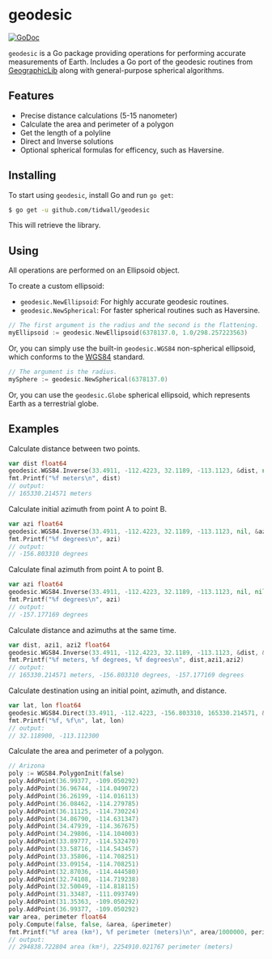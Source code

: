 # geodesic

[![GoDoc](https://godoc.org/github.com/tidwall/geodesic?status.svg)](https://godoc.org/github.com/tidwall/geodesic)

`geodesic` is a Go package providing operations for performing accurate measurements of Earth. Includes a Go port of the geodesic routines from [GeographicLib](https://geographiclib.sourceforge.io) along with general-purpose spherical algorithms.

## Features

- Precise distance calculations (5-15 nanometer)
- Calculate the area and perimeter of a polygon
- Get the length of a polyline
- Direct and Inverse solutions
- Optional spherical formulas for efficency, such as Haversine.

## Installing

To start using `geodesic`, install Go and run `go get`:

```sh
$ go get -u github.com/tidwall/geodesic
```

This will retrieve the library.

## Using 

All operations are performed on an Ellipsoid object.

To create a custom ellipsoid:
- `geodesic.NewEllipsoid`: For highly accurate geodesic routines.
- `geodesic.NewSpherical`: For faster spherical routines such as Haversine.

```go
// The first argument is the radius and the second is the flattening.
myEllipsoid := geodesic.NewEllipsoid(6378137.0, 1.0/298.257223563)
```

Or, you can simply use the built-in `geodesic.WGS84` non-spherical ellipsoid, which conforms to the [WGS84](https://en.wikipedia.org/wiki/World_Geodetic_System) standard.

```go
// The argument is the radius.
mySphere := geodesic.NewSpherical(6378137.0)
```

Or, you can use the `geodesic.Globe` spherical ellipsoid, which represents Earth as a terrestrial globe.

## Examples

Calculate distance between two points.

```go
var dist float64
geodesic.WGS84.Inverse(33.4911, -112.4223, 32.1189, -113.1123, &dist, nil, nil)
fmt.Printf("%f meters\n", dist)
// output: 
// 165330.214571 meters
```

Calculate initial azimuth from point A to point B.

```go
var azi float64
geodesic.WGS84.Inverse(33.4911, -112.4223, 32.1189, -113.1123, nil, &azi, nil)
fmt.Printf("%f degrees\n", azi)
// output:
// -156.803310 degrees
```

Calculate final azimuth from point A to point B.

```go
var azi float64
geodesic.WGS84.Inverse(33.4911, -112.4223, 32.1189, -113.1123, nil, nil, &azi)
fmt.Printf("%f degrees\n", azi)
// output:
// -157.177169 degrees
```

Calculate distance and azimuths at the same time.

```go
var dist, azi1, azi2 float64
geodesic.WGS84.Inverse(33.4911, -112.4223, 32.1189, -113.1123, &dist, &azi1, &azi2)
fmt.Printf("%f meters, %f degrees, %f degrees\n", dist,azi1,azi2)
// output:
// 165330.214571 meters, -156.803310 degrees, -157.177169 degrees
```

Calculate destination using an initial point, azimuth, and distance.

```go
var lat, lon float64
geodesic.WGS84.Direct(33.4911, -112.4223, -156.803310, 165330.214571, &lat, &lon, nil)
fmt.Printf("%f, %f\n", lat, lon)
// output: 
// 32.118900, -113.112300
```

Calculate the area and perimeter of a polygon.

```go
// Arizona
poly := WGS84.PolygonInit(false)
poly.AddPoint(36.99377, -109.050292)
poly.AddPoint(36.96744, -114.049072)
poly.AddPoint(36.26199, -114.016113)
poly.AddPoint(36.08462, -114.279785)
poly.AddPoint(36.11125, -114.730224)
poly.AddPoint(34.86790, -114.631347)
poly.AddPoint(34.47939, -114.367675)
poly.AddPoint(34.29806, -114.104003)
poly.AddPoint(33.89777, -114.532470)
poly.AddPoint(33.58716, -114.543457)
poly.AddPoint(33.35806, -114.708251)
poly.AddPoint(33.09154, -114.708251)
poly.AddPoint(32.87036, -114.444580)
poly.AddPoint(32.74108, -114.719238)
poly.AddPoint(32.50049, -114.818115)
poly.AddPoint(31.33487, -111.093749)
poly.AddPoint(31.35363, -109.050292)
poly.AddPoint(36.99377, -109.050292)
var area, perimeter float64
poly.Compute(false, false, &area, &perimeter)
fmt.Printf("%f area (km²), %f perimeter (meters)\n", area/1000000, perimeter)
// output:
// 294838.722804 area (km²), 2254910.021767 perimeter (meters)
```
